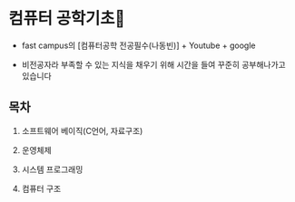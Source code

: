# 컴퓨터 공학기초&#127752;

- fast campus의 [컴퓨터공학 전공필수(나동빈)] + Youtube + google

- 비전공자라 부족할 수 있는 지식을 채우기 위해 시간을 들여 꾸준히 공부해나가고 있습니다



## 목차
1. 소프트웨어 베이직(C언어, 자료구조)

2. 운영체제
3. 시스템 프로그래밍
4. 컴퓨터 구조

